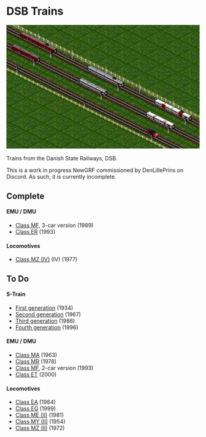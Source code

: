 # DSB Trains

![DSB Trains roster](/docs/0-3-2.png)

Trains from the Danish State Railways, DSB. 

This is a work in progress NewGRF commissioned by DenLillePrins on Discord. As such, it is currently incomplete.

## Complete
#### EMU / DMU
- [Class MF](https://www.jernbanen.dk/lyntog.php?typenr=5), 3-car version (1989)
- [Class ER](https://www.jernbanen.dk/lyntog.php?typenr=6) (1993)

#### Locomotives
- [Class MZ (IV)](https://www.jernbanen.dk/motor.php?s=8&litra=MZ&typenr=4) (IV) (1977)

## To Do
#### S-Train
- [First generation](https://www.jernbanen.dk/s-tog.php?typenr=51) (1934)
- [Second generation](https://www.jernbanen.dk/s-tog.php?typenr=52) (1967)
- [Third generation](https://www.jernbanen.dk/s-tog.php?typenr=53) (1986)
- [Fourth generation](https://www.jernbanen.dk/s-tog.php?typenr=54) (1996)

#### EMU / DMU
- [Class MA](https://www.jernbanen.dk/lyntog.php?typenr=3) (1963)
- [Class MR](https://www.jernbanen.dk/lyntog.php?typenr=9) (1978)
- [Class MF](https://www.jernbanen.dk/lyntog.php?typenr=5), 2-car version (1993)
- [Class ET](https://www.jernbanen.dk/lyntog.php?typenr=7) (2000)

#### Locomotives
- [Class EA](https://www.jernbanen.dk/motor.php?s=8&litra=EA) (1984)
- [Class EG](https://www.jernbanen.dk/motor.php?s=8&litra=EG&typenr=) (1999)
- [Class ME (II)](https://www.jernbanen.dk/motor.php?s=8&litra=ME&typenr=2) (1981)
- [Class MY (II)](https://www.jernbanen.dk/motor.php?s=8&litra=MY&typenr=2) (1954)
- [Class MZ (II)](https://www.jernbanen.dk/motor.php?s=8&litra=MZ&typenr=2) (1972)